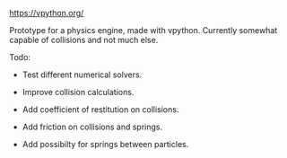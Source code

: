 https://vpython.org/

Prototype for a physics engine, made with vpython.
Currently somewhat capable of collisions and not much else.

Todo:

- Test different numerical solvers.

- Improve collision calculations.

- Add coefficient of restitution on collisions.

- Add friction on collisions and springs.

- Add possibilty for springs between particles.


